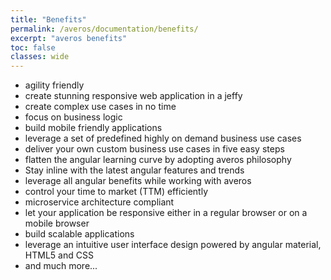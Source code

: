 ```yaml
---
title: "Benefits"
permalink: /averos/documentation/benefits/
excerpt: "averos benefits"
toc: false
classes: wide
---
```


- agility friendly
- create stunning responsive web application in a jeffy
- create complex use cases in no time
- focus on business logic
- build mobile friendly applications
- leverage a set of predefined highly on demand business use cases
- deliver your own custom business use cases in five easy steps
- flatten the angular learning curve by adopting averos philosophy
- Stay inline with the latest angular features and trends
- leverage all angular benefits while working with averos
- control your time to market (TTM) efficiently
- microservice architecture compliant
- let your application be responsive either in a regular browser or on a mobile browser
- build scalable applications
- leverage an intuitive user interface design powered by angular material, HTML5 and CSS
- and much more...

